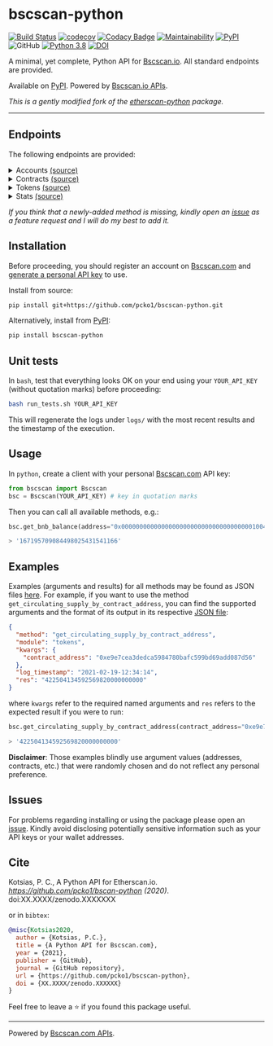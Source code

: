 # bscscan-python

[![Build Status](https://travis-ci.com/pcko1/etherscan-python.svg?branch=master)](https://travis-ci.com/pcko1/etherscan-python) 
[![codecov](https://codecov.io/gh/pcko1/etherscan-python/branch/master/graph/badge.svg)](https://codecov.io/gh/pcko1/etherscan-python)
[![Codacy Badge](https://api.codacy.com/project/badge/Grade/6db2e36886ee46f58720c6131ef58dd6)](https://app.codacy.com/gh/pcko1/etherscan-python?utm_source=github.com&utm_medium=referral&utm_content=pcko1/etherscan-python&utm_campaign=Badge_Grade)
[![Maintainability](https://api.codeclimate.com/v1/badges/94c15c6d8b1ec869a7fd/maintainability)](https://codeclimate.com/github/pcko1/etherscan-python/maintainability)
[![PyPI](https://badge.fury.io/py/etherscan-python.svg)](https://badge.fury.io/py/etherscan-python)
![GitHub](https://img.shields.io/github/license/pcko1/etherscan-python)
[![Python 3.8](https://img.shields.io/badge/python-3.8-blue.svg)](https://www.python.org/downloads/release/python-385/)
[![DOI](https://zenodo.org/badge/298646404.svg)](https://zenodo.org/badge/latestdoi/298646404)


A minimal, yet complete, Python API for [Bscscan.io](https://bscscan.com/). All standard endpoints are provided.

Available on [PyPI](https://pypi.org/project/bscscan-python/). Powered by [Bscscan.io APIs](https://bscscan.io/apis).

*This is a gently modified fork of the [etherscan-python](https://github.com/pcko1/etherscan-python) package.*

___


## Endpoints

The following endpoints are provided:

<details><summary>Accounts <a href="https://bscscan.com/apis#accounts">(source)</a></summary>
<p>

* `get_bnb_balance`
* `get_bnb_balance_multiple`
* `get_normal_txs_by_address`
* `get_normal_txs_by_address_paginated`
* `get_internal_txs_by_address`
* `get_internal_txs_by_address_paginated`
* `get_internal_txs_by_txhash`
* `get_internal_txs_by_block_range_paginated`
* `get_bep20_token_transfer_events_by_address`
* `get_bep20_token_transfer_events_by_contract_address_paginated`
* `get_bep20_token_transfer_events_by_address_and_contract_paginated`
* `get_validated_blocks_by_address`
* `get_validated_blocks_by_address_paginated`

</details>

<details><summary>Contracts <a href="https://bscscan.com/apis#contracts">(source)</a></summary>
<p>
  
* `get_contract_abi`
* `get_contract_source_code`

</details>

</details>

<details><summary>Tokens <a href="https://bscscan.com/apis#tokens">(source)</a></summary>
<p>
  
* `get_total_supply_by_contract_address`
* `get_circulating_supply_by_contract_address`
* `get_acc_balance_by_token_contract_address`

</details>


<details><summary>Stats <a href="https://bscscan.com/apis#stats">(source)</a></summary>
<p>
  
* `get_total_bnb_supply`
* `get_validators_list`

</details>

*If you think that a newly-added method is missing, kindly open an [issue](https://github.com/pcko1/bscscan-python/issues) as a feature request and I will do my best to add it.*

## Installation

Before proceeding, you should register an account on [Bscscan.com](https://bscscan.com/) and [generate a personal API key](https://bscscan.com/myapikey) to use. 

Install from source:

``` bash
pip install git+https://github.com/pcko1/bscscan-python.git
```

Alternatively, install from [PyPI](https://pypi.org/project/bscscan-python/):

```bash
pip install bscscan-python
```

## Unit tests

In `bash`, test that everything looks OK on your end using your `YOUR_API_KEY` (without quotation marks) before proceeding:

``` bash
bash run_tests.sh YOUR_API_KEY
````

This will regenerate the logs under `logs/` with the most recent results and the timestamp of the execution.

## Usage

In `python`, create a client with your personal [Bscscan.com](https://bscscan.com/) API key:

``` python
from bscscan import Bscscan
bsc = Bscscan(YOUR_API_KEY) # key in quotation marks
```

Then you can call all available methods, e.g.:

``` python
bsc.get_bnb_balance(address="0x0000000000000000000000000000000000001004")

> '167195709084498025431541166'
```

## Examples

Examples (arguments and results) for all methods may be found as JSON files [here](https://github.com/pcko1/bscscan-python/tree/master/logs).  For example, if you want to use the method `get_circulating_supply_by_contract_address`, you can find the supported arguments and the format of its output in its respective [JSON file](logs/standard/get_circulating_supply_by_contract_address.json):

``` json
{
  "method": "get_circulating_supply_by_contract_address",
  "module": "tokens",
  "kwargs": {
    "contract_address": "0xe9e7cea3dedca5984780bafc599bd69add087d56"
  },
  "log_timestamp": "2021-02-19-12:34:14",
  "res": "422504134592569820000000000"
}
```

where `kwargs` refer to the required named arguments and `res` refers to the expected result if you were to run:

``` python
bsc.get_circulating_supply_by_contract_address(contract_address="0xe9e7cea3dedca5984780bafc599bd69add087d56")

> '422504134592569820000000000'
```

**Disclaimer**: Those examples blindly use argument values (addresses, contracts, etc.) that were randomly chosen and do not reflect any personal preference.

## Issues

For problems regarding installing or using the package please open an [issue](https://github.com/pcko1/bscscan-python/issues). Kindly avoid disclosing potentially sensitive information such as your API keys or your wallet addresses.

## Cite

Kotsias, P. C., A Python API for Etherscan.io. *https://github.com/pcko1/bscan-python (2020)*. doi:XX.XXXX/zenodo.XXXXXXX

or in ```bibtex```:

```bibtex
@misc{Kotsias2020,
  author = {Kotsias, P.C.},
  title = {A Python API for Bscscan.com},
  year = {2021},
  publisher = {GitHub},
  journal = {GitHub repository},
  url = {https://github.com/pcko1/bscscan-python},
  doi = {XX.XXXX/zenodo.XXXXXX}
}
```

Feel free to leave a :star: if you found this package useful.

___

 Powered by [Bscscan.com APIs](https://bscscan.com/apis).
